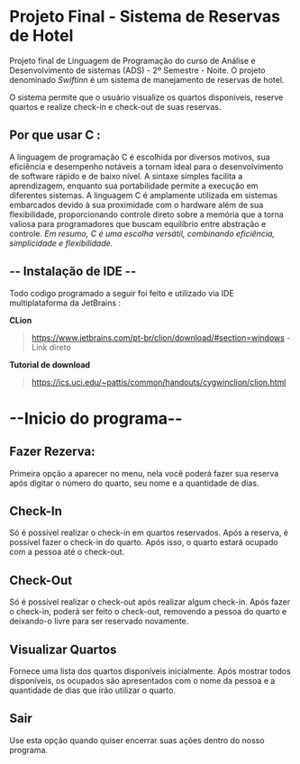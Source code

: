 # Projeto Final - Sistema de Reservas de Hotel
Projeto final de Linguagem de Programação do curso de Análise e Desenvolvimento de sistemas (ADS) - 2º Semestre - Noite. O projeto denominado _Swiftinn_ é um sistema de manejamento de reservas de hotel. 

O sistema permite que o usuário visualize os quartos disponiveis, reserve quartos e realize check-in e check-out de suas reservas. 

## Por que usar C :

A linguagem de programação C é escolhida por diversos motivos, sua eficiência e desempenho notáveis a tornam ideal para o desenvolvimento de software rápido e de baixo nível. A sintaxe simples facilita a aprendizagem, enquanto sua portabilidade permite a execução em diferentes sistemas. A linguagem C é amplamente utilizada em sistemas embarcados devido à sua proximidade com o hardware além de sua flexibilidade, proporcionando controle direto sobre a memória que a torna valiosa para programadores que buscam equilíbrio entre abstração e controle. _Em resumo, C é uma escolha versátil, combinando eficiência, simplicidade e flexibilidade._

## -- Instalação de IDE --
Todo codigo programado a seguir foi feito e utilizado via IDE multiplataforma da JetBrains : 

**CLion** 
  >https://www.jetbrains.com/pt-br/clion/download/#section=windows - Link direto

**Tutorial de download** 
  >https://ics.uci.edu/~pattis/common/handouts/cygwinclion/clion.html




# --Inicio do programa--

## Fazer Rezerva:
Primeira opção a aparecer no menu, nela você poderá fazer sua reserva após digitar o número do quarto, seu nome e a quantidade de dias.


## Check-In
Só é possível realizar o check-in em quartos reservados. Após a reserva, é possível fazer o check-in do quarto. Após isso, o quarto estará ocupado com a pessoa até o check-out.

## Check-Out
Só é possível realizar o check-out após realizar algum check-in. Após fazer o check-in, poderá ser feito o check-out, removendo a pessoa do quarto e deixando-o livre para ser reservado novamente.

## Visualizar Quartos
Fornece uma lista dos quartos disponíveis inicialmente. Após mostrar todos disponíveis, os ocupados são apresentados com o nome da pessoa e a quantidade de dias que irão utilizar o quarto.

## Sair
Use esta opção quando quiser encerrar suas ações dentro do nosso programa.
